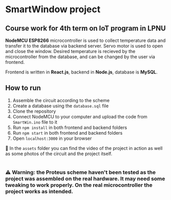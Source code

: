 # SmartWindow project
## Course work for 4th term on IoT program in LPNU

**NodeMCU ESP8266** microcontroller is used to collect temperature data and transfer it to the database via backend server.
Servo motor is used to open and close the window.
Desired temperature is recieved by the microcontroller from the database, and can be changed by the user via frontend.

Frontend is written in **React.js**, backend in **Node.js**, database is **MySQL**.

## How to run
1. Assemble the circuit according to the scheme
2. Create a database using the `database.sql` file
3. Clone the repository
4. Connect NodeMCU to your computer and upload the code from `SmartWin.ino` file to it
5. Run `npm install` in both frontend and backend folders
6. Run `npm start` in both frontend and backend folders
7. Open `localhost:3000` in your browser

📁 In the `assets` folder you can find the video of the project in action as well as some photos of the circuit and the project itself.
<br />
<br />
### ⚠️ Warning: the Proteus scheme haven't been tested as the project was assembled on the real hardware. It may need some tweaking to work properly. On the real microcontroller the project works as intended.
